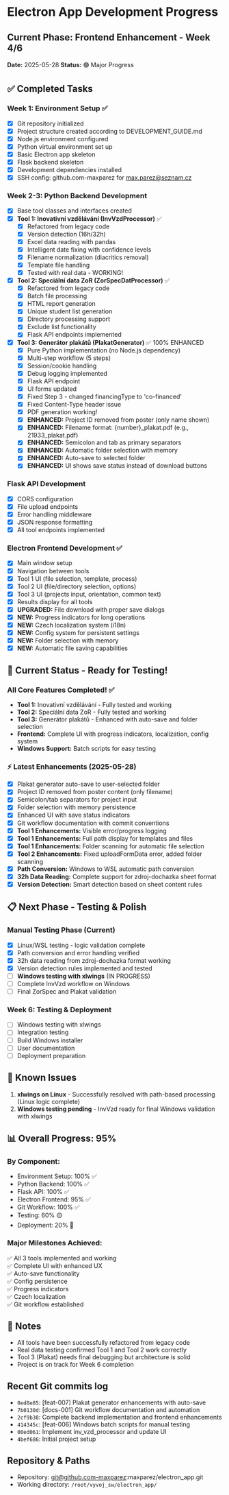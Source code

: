 # Electron App Development Progress

## Current Phase: Frontend Enhancement - Week 4/6
**Date:** 2025-05-28
**Status:** 🟢 Major Progress

## ✅ Completed Tasks

### Week 1: Environment Setup ✅
- [x] Git repository initialized
- [x] Project structure created according to DEVELOPMENT_GUIDE.md
- [x] Node.js environment configured
- [x] Python virtual environment set up
- [x] Basic Electron app skeleton
- [x] Flask backend skeleton
- [x] Development dependencies installed
- [x] SSH config: github.com-maxparez for max.parez@seznam.cz

### Week 2-3: Python Backend Development
- [x] Base tool classes and interfaces created
- [x] **Tool 1: Inovativní vzdělávání (InvVzdProcessor)** ✅
  - [x] Refactored from legacy code
  - [x] Version detection (16h/32h)
  - [x] Excel data reading with pandas
  - [x] Intelligent date fixing with confidence levels
  - [x] Filename normalization (diacritics removal)
  - [x] Template file handling
  - [x] Tested with real data - WORKING!

- [x] **Tool 2: Speciální data ZoR (ZorSpecDatProcessor)** ✅
  - [x] Refactored from legacy code
  - [x] Batch file processing
  - [x] HTML report generation
  - [x] Unique student list generation
  - [x] Directory processing support
  - [x] Exclude list functionality
  - [x] Flask API endpoints implemented

- [x] **Tool 3: Generátor plakátů (PlakatGenerator)** ✅ 100% ENHANCED
  - [x] Pure Python implementation (no Node.js dependency)
  - [x] Multi-step workflow (5 steps)
  - [x] Session/cookie handling
  - [x] Debug logging implemented
  - [x] Flask API endpoint
  - [x] UI forms updated
  - [x] Fixed Step 3 - changed financingType to 'co-financed'
  - [x] Fixed Content-Type header issue
  - [x] PDF generation working!
  - [x] **ENHANCED:** Project ID removed from poster (only name shown)
  - [x] **ENHANCED:** Filename format: {number}_plakat.pdf (e.g., 21933_plakat.pdf)
  - [x] **ENHANCED:** Semicolon and tab as primary separators
  - [x] **ENHANCED:** Automatic folder selection with memory
  - [x] **ENHANCED:** Auto-save to selected folder
  - [x] **ENHANCED:** UI shows save status instead of download buttons

### Flask API Development
- [x] CORS configuration
- [x] File upload endpoints
- [x] Error handling middleware
- [x] JSON response formatting
- [x] All tool endpoints implemented

### Electron Frontend Development ✅ 
- [x] Main window setup
- [x] Navigation between tools
- [x] Tool 1 UI (file selection, template, process)
- [x] Tool 2 UI (file/directory selection, options)
- [x] Tool 3 UI (projects input, orientation, common text)
- [x] Results display for all tools
- [x] **UPGRADED:** File download with proper save dialogs
- [x] **NEW:** Progress indicators for long operations
- [x] **NEW:** Czech localization system (i18n)
- [x] **NEW:** Config system for persistent settings
- [x] **NEW:** Folder selection with memory
- [x] **NEW:** Automatic file saving capabilities

## 🔄 Current Status - Ready for Testing!

### All Core Features Completed! ✅
- **Tool 1:** Inovativní vzdělávání - Fully tested and working
- **Tool 2:** Speciální data ZoR - Fully tested and working  
- **Tool 3:** Generátor plakátů - Enhanced with auto-save and folder selection
- **Frontend:** Complete UI with progress indicators, localization, config system
- **Windows Support:** Batch scripts for easy testing

### ⚡ Latest Enhancements (2025-05-28)
- [x] Plakat generator auto-save to user-selected folder
- [x] Project ID removed from poster content (only filename)
- [x] Semicolon/tab separators for project input
- [x] Folder selection with memory persistence
- [x] Enhanced UI with save status indicators
- [x] Git workflow documentation with commit conventions
- [x] **Tool 1 Enhancements:** Visible error/progress logging
- [x] **Tool 1 Enhancements:** Full path display for templates and files
- [x] **Tool 1 Enhancements:** Folder scanning for automatic file selection
- [x] **Tool 2 Enhancements:** Fixed uploadFormData error, added folder scanning
- [x] **Path Conversion:** Windows to WSL automatic path conversion
- [x] **32h Data Reading:** Complete support for zdroj-dochazka sheet format
- [x] **Version Detection:** Smart detection based on sheet content rules

## 📋 Next Phase - Testing & Polish

### Manual Testing Phase (Current)
- [x] Linux/WSL testing - logic validation complete
- [x] Path conversion and error handling verified
- [x] 32h data reading from zdroj-dochazka format working
- [x] Version detection rules implemented and tested
- [ ] **Windows testing with xlwings** (IN PROGRESS)
- [ ] Complete InvVzd workflow on Windows
- [ ] Final ZorSpec and Plakat validation

### Week 6: Testing & Deployment
- [ ] Windows testing with xlwings
- [ ] Integration testing
- [ ] Build Windows installer
- [ ] User documentation
- [ ] Deployment preparation

## 🐛 Known Issues

1. **xlwings on Linux** - Successfully resolved with path-based processing (Linux logic complete)
2. **Windows testing pending** - InvVzd ready for final Windows validation with xlwings

## 📊 Overall Progress: 95%

### By Component:
- Environment Setup: 100% ✅
- Python Backend: 100% ✅  
- Flask API: 100% ✅
- Electron Frontend: 95% ✅
- Git Workflow: 100% ✅
- Testing: 60% 🟡
- Deployment: 20% 🔴

### Major Milestones Achieved:
✅ All 3 tools implemented and working  
✅ Complete UI with enhanced UX  
✅ Auto-save functionality  
✅ Config persistence  
✅ Progress indicators  
✅ Czech localization  
✅ Git workflow established

## 📝 Notes

- All tools have been successfully refactored from legacy code
- Real data testing confirmed Tool 1 and Tool 2 work correctly
- Tool 3 (Plakat) needs final debugging but architecture is solid
- Project is on track for Week 6 completion

## Recent Git commits log
- `0ed8e85`: [feat-007] Plakat generator enhancements with auto-save
- `7b0130d`: [docs-001] Git workflow documentation and automation  
- `2cf9b38`: Complete backend implementation and frontend enhancements
- `414345c`: [feat-006] Windows batch scripts for manual testing
- `00ed061`: Implement inv_vzd_processor and update UI
- `4bef686`: Initial project setup

## Repository & Paths
- Repository: git@github.com-maxparez:maxparez/electron_app.git
- Working directory: `/root/vyvoj_sw/electron_app/`